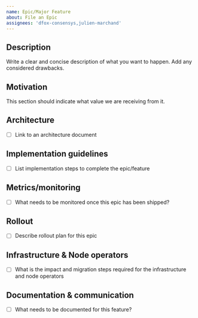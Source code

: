 ```yaml
---
name: Epic/Major Feature
about: File an Epic
assignees: 'dfox-consensys,julien-marchand'
---
```


## Description
Write a clear and concise description of what you want to happen. Add any considered drawbacks.

## Motivation
This section should indicate what value we are receiving from it.

## Architecture
- [ ] Link to an architecture document

## Implementation guidelines
- [ ] List implementation steps to complete the epic/feature 

## Metrics/monitoring
- [ ] What needs to be monitored once this epic has been shipped?

## Rollout
- [ ] Describe rollout plan for this epic

## Infrastructure & Node operators
- [ ] What is the impact and migration steps required for the infrastructure and node operators

## Documentation & communication
- [ ] What needs to be documented for this feature?
 
